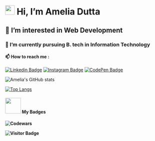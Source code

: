   <h1><img src="https://c.tenor.com/4kIHjPaMiDoAAAAi/the-blobs-live-on-waving.gif" width="30px">
 Hi, I’m Amelia Dutta </h1>
  <h2> 🔮 I’m interested in Web Development</h2>
  <h3>🌱 I’m currently pursuing B. tech in Information Technology</h3>
  <h4>📫 How to reach me :</h4>
  
  
  [![Linkedin Badge](https://cdn1.iconfinder.com/data/icons/logotypes/32/circle-linkedin-54.png)](https://linkedin.com/in/amelia-dutta-40bb8a17b/)
  [![Instagram Badge](https://cdn3.iconfinder.com/data/icons/2018-social-media-logotypes/1000/2018_social_media_popular_app_logo_instagram-54.png)](https://www.instagram.com/duttaamelia/)
  [![CodePen Badge](https://cdn0.iconfinder.com/data/icons/social-media-2091/100/social-32-54.png)](https://codepen.io/amelia2802/)



 
          

          
![Amelia's GitHub stats](https://github-readme-stats.vercel.app/api?username=amelia2802&show_icons=true&theme=radical)
          
          
          
[![Top Langs](https://github-readme-stats.vercel.app/api/top-langs/?username=amelia2802)](https://github.com/amelia2802/github-readme-stats)

<h4><img src="https://c.tenor.com/xF2V3DnM7soAAAAi/stars-yellow-stars.gif" width=50px> My Badges<h4>

  
![Codewars](https://www.codewars.com/users/amelia2802/badges/large?theme=dark)



![Visitor Badge](https://visitor-badge.laobi.icu/badge?page_id=amelia2802.amelia2802)

